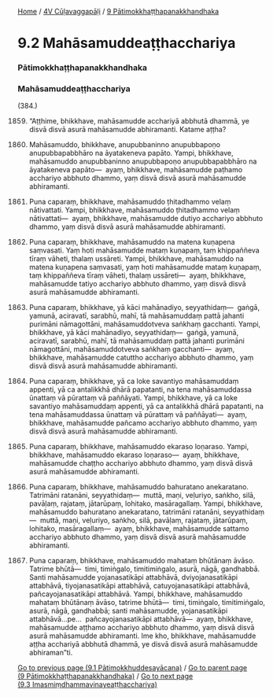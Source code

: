 
[Home](/) / [4V Cūḷavaggapāḷi](/tipitaka/4V.md) / [9 Pātimokkhaṭṭhapanakkhandhaka](/tipitaka/4V/9.md)

# 9.2 Mahāsamuddeaṭṭhacchariya

### Pātimokkhaṭṭhapanakkhandhaka

### Mahāsamuddeaṭṭhacchariya

(384.)

1859. “Aṭṭhime, bhikkhave, mahāsamudde acchariyā abbhutā dhammā, ye disvā disvā asurā mahāsamudde abhiramanti. Katame aṭṭha?

1860. Mahāsamuddo, bhikkhave, anupubbaninno anupubbapoṇo anupubbapabbhāro na āyatakeneva papāto. Yampi, bhikkhave, mahāsamuddo anupubbaninno anupubbapoṇo anupubbapabbhāro na āyatakeneva papāto—  ayaṃ, bhikkhave, mahāsamudde paṭhamo acchariyo abbhuto dhammo, yaṃ disvā disvā asurā mahāsamudde abhiramanti.

1861. Puna caparaṃ, bhikkhave, mahāsamuddo ṭhitadhammo velaṃ nātivattati. Yampi, bhikkhave, mahāsamuddo ṭhitadhammo velaṃ nātivattati—  ayaṃ, bhikkhave, mahāsamudde dutiyo acchariyo abbhuto dhammo, yaṃ disvā disvā asurā mahāsamudde abhiramanti.

1862. Puna caparaṃ, bhikkhave, mahāsamuddo na matena kuṇapena saṃvasati. Yaṃ hoti mahāsamudde mataṃ kuṇapaṃ, taṃ khippaññeva tīraṃ vāheti, thalaṃ ussāreti. Yampi, bhikkhave, mahāsamuddo na matena kuṇapena saṃvasati, yaṃ hoti mahāsamudde mataṃ kuṇapaṃ, taṃ khippaññeva tīraṃ vāheti, thalaṃ ussāreti—  ayaṃ, bhikkhave, mahāsamudde tatiyo acchariyo abbhuto dhammo, yaṃ disvā disvā asurā mahāsamudde abhiramanti.

1863. Puna caparaṃ, bhikkhave, yā kāci mahānadiyo, seyyathidaṃ—  gaṅgā, yamunā, aciravatī, sarabhū, mahī, tā mahāsamuddaṃ pattā jahanti purimāni nāmagottāni, mahāsamuddotveva saṅkhaṃ gacchanti. Yampi, bhikkhave, yā kāci mahānadiyo, seyyathidaṃ—  gaṅgā, yamunā, aciravatī, sarabhū, mahī, tā mahāsamuddaṃ pattā jahanti purimāni nāmagottāni, mahāsamuddotveva saṅkhaṃ gacchanti—  ayaṃ, bhikkhave, mahāsamudde catuttho acchariyo abbhuto dhammo, yaṃ disvā disvā asurā mahāsamudde abhiramanti.

1864. Puna caparaṃ, bhikkhave, yā ca loke savantiyo mahāsamuddaṃ appenti, yā ca antalikkhā dhārā papatanti, na tena mahāsamuddassa ūnattaṃ vā pūrattaṃ vā paññāyati. Yampi, bhikkhave, yā ca loke savantiyo mahāsamuddaṃ appenti, yā ca antalikkhā dhārā papatanti, na tena mahāsamuddassa ūnattaṃ vā pūrattaṃ vā paññāyati—  ayaṃ, bhikkhave, mahāsamudde pañcamo acchariyo abbhuto dhammo, yaṃ disvā disvā asurā mahāsamudde abhiramanti.

1865. Puna caparaṃ, bhikkhave, mahāsamuddo ekaraso loṇaraso. Yampi, bhikkhave, mahāsamuddo ekaraso loṇaraso—  ayaṃ, bhikkhave, mahāsamudde chaṭṭho acchariyo abbhuto dhammo, yaṃ disvā disvā asurā mahāsamudde abhiramanti.

1866. Puna caparaṃ, bhikkhave, mahāsamuddo bahuratano anekaratano. Tatrimāni ratanāni, seyyathidaṃ—  muttā, maṇi, veḷuriyo, saṅkho, silā, pavāḷaṃ, rajataṃ, jātarūpaṃ, lohitako, masāragallaṃ. Yampi, bhikkhave, mahāsamuddo bahuratano anekaratano, tatrimāni ratanāni, seyyathidaṃ—  muttā, maṇi, veḷuriyo, saṅkho, silā, pavāḷaṃ, rajataṃ, jātarūpaṃ, lohitako, masāragallaṃ—  ayaṃ, bhikkhave, mahāsamudde sattamo acchariyo abbhuto dhammo, yaṃ disvā disvā asurā mahāsamudde abhiramanti.

1867. Puna caparaṃ, bhikkhave, mahāsamuddo mahataṃ bhūtānaṃ āvāso. Tatrime bhūtā—  timi, timiṅgalo, timitimiṅgalo, asurā, nāgā, gandhabbā. Santi mahāsamudde yojanasatikāpi attabhāvā, dviyojanasatikāpi attabhāvā, tiyojanasatikāpi attabhāvā, catuyojanasatikāpi attabhāvā, pañcayojanasatikāpi attabhāvā. Yampi, bhikkhave, mahāsamuddo mahataṃ bhūtānaṃ āvāso, tatrime bhūtā—  timi, timiṅgalo, timitimiṅgalo, asurā, nāgā, gandhabbā; santi mahāsamudde, yojanasatikāpi attabhāvā…pe…  pañcayojanasatikāpi attabhāvā—  ayaṃ, bhikkhave, mahāsamudde aṭṭhamo acchariyo abbhuto dhammo, yaṃ disvā disvā asurā mahāsamudde abhiramanti. Ime kho, bhikkhave, mahāsamudde aṭṭha acchariyā abbhutā dhammā, ye disvā disvā asurā mahāsamudde abhiraman”ti.

[Go to previous page (9.1 Pātimokkhuddesayācana)](/tipitaka/4V/9/9.1.md) / [Go to parent page (9 Pātimokkhaṭṭhapanakkhandhaka)](/tipitaka/4V/9.md) / [Go to next page (9.3 Imasmiṃdhammavinayeaṭṭhacchariya)](/tipitaka/4V/9/9.3.md)


